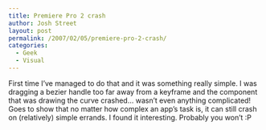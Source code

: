 ```yaml
---
title: Premiere Pro 2 crash
author: Josh Street
layout: post
permalink: /2007/02/05/premiere-pro-2-crash/
categories:
  - Geek
  - Visual
---
```

First time I&#8217;ve managed to do that and it was something really simple. I was dragging a bezier handle too far away from a keyframe and the component that was drawing the curve crashed&#8230; wasn&#8217;t even anything complicated! Goes to show that no matter how complex an app&#8217;s task is, it can still crash on (relatively) simple errands. I found it interesting. Probably you won&#8217;t :P